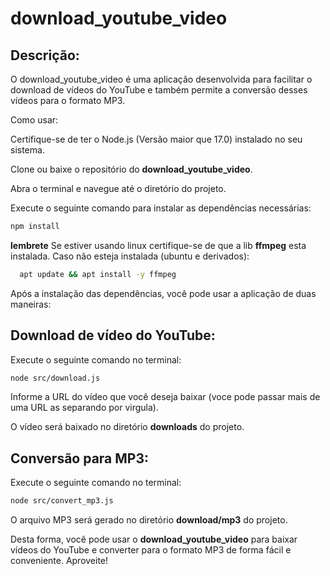 # download_youtube_video

## Descrição:

O download_youtube_video é uma aplicação desenvolvida para facilitar o download de vídeos do YouTube e também permite a conversão desses vídeos para o formato MP3.

Como usar:

Certifique-se de ter o Node.js (Versão maior que 17.0) instalado no seu sistema.

Clone ou baixe o repositório do **download_youtube_video**.

Abra o terminal e navegue até o diretório do projeto.

Execute o seguinte comando para instalar as dependências necessárias:

```bash
npm install
```

**lembrete**
Se estiver usando linux certifique-se de que a lib **ffmpeg** esta instalada.
Caso não esteja instalada (ubuntu e derivados):

```bash
  apt update && apt install -y ffmpeg
```
Após a instalação das dependências, você pode usar a aplicação de duas maneiras:

## Download de vídeo do YouTube:

Execute o seguinte comando no terminal:

```bash
node src/download.js
```

Informe a URL do vídeo que você deseja baixar (voce pode passar mais de uma URL as separando por virgula).

O vídeo será baixado no diretório **downloads** do projeto.

## Conversão para MP3:

Execute o seguinte comando no terminal:

```bash
node src/convert_mp3.js
```

O arquivo MP3 será gerado no diretório **download/mp3** do projeto.


Desta forma, você pode usar o **download_youtube_video** para baixar vídeos do YouTube e converter para o formato MP3 de forma fácil e conveniente. Aproveite!
